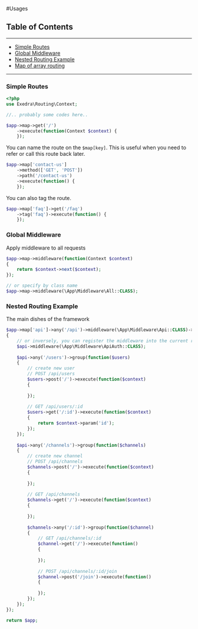 #Usages

## Table of Contents
---
- [Simple Routes](#simple-routes)
- [Global Middleware](#global-middleware)
- [Nested Routing Example](#nested-routing-example)
- [Map of array routing](#map-of-array-routing)

---

### Simple Routes
```php
<?php
use Exedra\Routing\Context;

//.. probably some codes here..

$app->map->get('/')
    ->execute(function(Context $context) {
    });
```

You can name the route on the ```$map[key]```. This is useful when you need to refer or call this route back later.
```php
$app->map['contact-us']
    ->method(['GET', 'POST'])
    ->path('/contact-us')
    ->execute(function() {
    });
```

You can also tag the route.
```php
$app->map['faq']->get('/faq')
    ->tag('faq')->execute(function() {
    });
```

### Global Middleware
Apply middleware to all requests
```php
$app->map->middleware(function(Context $context)
{
    return $context->next($context);
});

// or specify by class name
$app->map->middleware(\App\Middleware\All::CLASS);
```

### Nested Routing Example
The main dishes of the framework
```php
$app->map['api']->any('/api')->middleware(\App\Middleware\Api::CLASS)->group(function($api)
{
    // or inversely, you can register the middleware into the current route, through this group.
    $api->middleware(\App\Middleware\ApiAuth::CLASS);
    
    $api->any('/users')->group(function($users)
    {
        // create new user
        // POST /api/users
        $users->post('/')->execute(function($context)
        {
            
        });
        
        // GET /api/users/:id
        $users->get('/:id')->execute(function($context)
        {
            return $context->param('id');
        });
    });
    
    $api->any('/channels')->group(function($channels)
    {
        // create new channel
        // POST /api/channels
        $channels->post('/')->execute(function($context)
        {
            
        });
        
        // GET /api/channels
        $channels->get('/')->execute(function($context)
        {
        
        });
        
        $channels->any('/:id')->group(function($channel)
        {
            // GET /api/channels/:id
            $channel->get('/')->execute(function()
            {
                
            });
            
            // POST /api/channels/:id/join
            $channel->post('/join')->execute(function()
            {
            
            });
        });
    });
});

return $app;
```